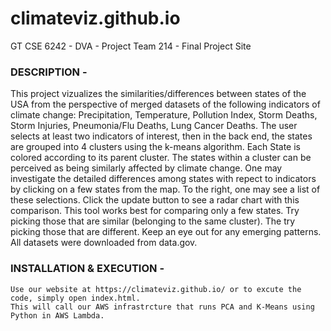 # climateviz.github.io
GT CSE 6242 - DVA - Project Team 214 - Final Project Site

### DESCRIPTION - 
This project vizualizes the similarities/differences between states of the USA from the perspective of merged datasets of the following indicators of climate change: Precipitation, Temperature, Pollution Index, Storm Deaths, Storm Injuries, Pneumonia/Flu Deaths, Lung Cancer Deaths. The user selects at least two indicators of interest, then in the back end, the states are grouped into 4 clusters using the k-means algorithm. Each State is colored according to its parent cluster. The states within a cluster can be perceived as being similarly affected by climate change.
One may investigate the detailed differences among states with repect to indicators by clicking on a few states from the map. To the right, one may see a list of these selections. Click the update button to see a radar chart with this comparison. This tool works best for comparing only a few states. Try picking those that are similar (belonging to the same cluster). The try picking those that are different. Keep an eye out for any emerging patterns.
All datasets were downloaded from data.gov. 
### INSTALLATION  & EXECUTION - 
    Use our website at https://climateviz.github.io/ or to excute the code, simply open index.html. 
    This will call our AWS infrastrcture that runs PCA and K-Means using Python in AWS Lambda.
    